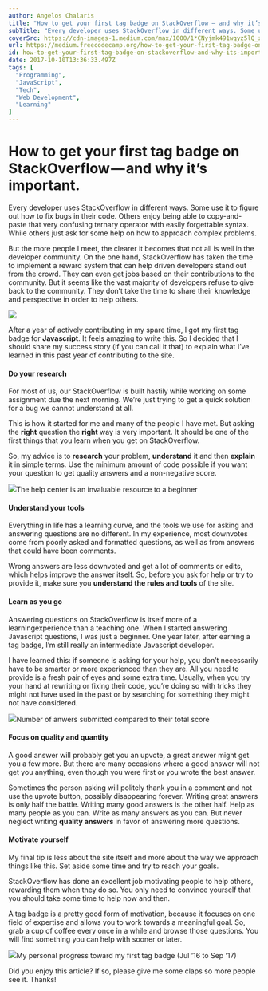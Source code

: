 ```yaml
---
author: Angelos Chalaris
title: "How to get your first tag badge on StackOverflow — and why it’s important."
subTitle: "Every developer uses StackOverflow in different ways. Some use it to figure out how to fix bugs in their code. Others enjoy being able to…"
coverSrc: https://cdn-images-1.medium.com/max/1000/1*CNyjmk491wqyz5lQ_zMjzw.png
url: https://medium.freecodecamp.org/how-to-get-your-first-tag-badge-on-stackoverflow-and-why-its-important-342db1daa39
id: how-to-get-your-first-tag-badge-on-stackoverflow-and-why-its-important-342db1daa39
date: 2017-10-10T13:36:33.497Z
tags: [
  "Programming",
  "JavaScript",
  "Tech",
  "Web Development",
  "Learning"
]
---
```

# How to get your first tag badge on StackOverflow — and why it’s important.

Every developer uses StackOverflow in different ways. Some use it to figure out how to fix bugs in their code. Others enjoy being able to copy-and-paste that very confusing ternary operator with easily forgettable syntax. While others just ask for some help on how to approach complex problems.

But the more people I meet, the clearer it becomes that not all is well in the developer community. On the one hand, StackOverflow has taken the time to implement a reward system that can help driven developers stand out from the crowd. They can even get jobs based on their contributions to the community. But it seems like the vast majority of developers refuse to give back to the community. They don’t take the time to share their knowledge and perspective in order to help others.

![](https://cdn-images-1.medium.com/max/1600/1*CNyjmk491wqyz5lQ_zMjzw.png)

After a year of actively contributing in my spare time, I got my first tag badge for **Javascript**. It feels amazing to write this. So I decided that I should share my success story (if you can call it that) to explain what I’ve learned in this past year of contributing to the site.

#### Do your research

For most of us, our StackOverflow is built hastily while working on some assignment due the next morning. We’re just trying to get a quick solution for a bug we cannot understand at all.

This is how it started for me and many of the people I have met. But asking the **right** question the **right** way is very important. It should be one of the first things that you learn when you get on StackOverflow.

So, my advice is to **research** your problem, **understand** it and then **explain** it in simple terms. Use the minimum amount of code possible if you want your question to get quality answers and a non-negative score.

![](https://cdn-images-1.medium.com/max/1600/1*dONlF2oHqQoS_O_MWOd0aA.png)The help center is an invaluable resource to a beginner

#### Understand your tools

Everything in life has a learning curve, and the tools we use for asking and answering questions are no different. In my experience, most downvotes come from poorly asked and formatted questions, as well as from answers that could have been comments.

Wrong answers are less downvoted and get a lot of comments or edits, which helps improve the answer itself. So, before you ask for help or try to provide it, make sure you **understand the rules and tools** of the site.

#### Learn as you go

Answering questions on StackOverflow is itself more of a learningexperience than a teaching one. When I started answering Javascript questions, I was just a beginner. One year later, after earning a tag badge, I’m still really an intermediate Javascript developer.

I have learned this: if someone is asking for your help, you don’t necessarily have to be smarter or more experienced than they are. All you need to provide is a fresh pair of eyes and some extra time. Usually, when you try your hand at rewriting or fixing their code, you’re doing so with tricks they might not have used in the past or by searching for something they might not have considered.

![](https://cdn-images-1.medium.com/max/1600/1*JNHKznrbKKKat4XXRK0TCg.png)Number of anwers submitted compared to their total score

#### Focus on quality and quantity

A good answer will probably get you an upvote, a great answer might get you a few more. But there are many occasions where a good answer will not get you anything, even though you were first or you wrote the best answer.

Sometimes the person asking will politely thank you in a comment and not use the upvote button, possibly disappearing forever. Writing great answers is only half the battle. Writing many good answers is the other half. Help as many people as you can. Write as many answers as you can. But never neglect writing **quality answers** in favor of answering more questions.

#### Motivate yourself

My final tip is less about the site itself and more about the way we approach things like this. Set aside some time and try to reach your goals.

StackOverflow has done an excellent job motivating people to help others, rewarding them when they do so. You only need to convince yourself that you should take some time to help now and then.

A tag badge is a pretty good form of motivation, because it focuses on one field of expertise and allows you to work towards a meaningful goal. So, grab a cup of coffee every once in a while and browse those questions. You will find something you can help with sooner or later.

![](https://cdn-images-1.medium.com/max/1600/1*i4KwTnJO6fYENOeLMsBAMw.png)My personal progress toward my first tag badge (Jul ’16 to Sep ‘17)

Did you enjoy this article? If so, please give me some claps so more people see it. Thanks!
